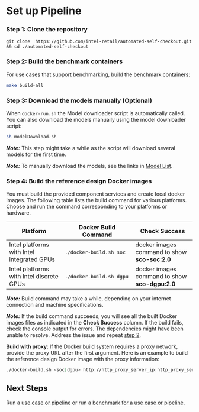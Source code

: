 # Set up Pipeline

### Step 1: Clone the repository

```
git clone  https://github.com/intel-retail/automated-self-checkout.git && cd ./automated-self-checkout
```

### Step 2: Build the benchmark containers

For use cases that support benchmarking, build the benchmark containers:

```bash
make build-all
```

### Step 3: Download the models manually (Optional)

When `docker-run.sh` the Model downloader script is automatically called. You can also download the models manually using the model downloader script:

```bash
sh modelDownload.sh
```

**_Note:_**  This step might take a while as the script will download several models for the first time.

**_Note:_**  To manually download the models, see the links in [Model List](../configs/models/2022/models.list.yml).

### Step 4: Build the reference design Docker images

You must build the provided component services and create local docker images. The following table lists the build command for various platforms. Choose and run the command corresponding to your platforms or hardware.

| Platform                                   | Docker Build Command              | Check Success                                     |  
| ------------------------------------------ | ----------------------------------|---------------------------------------------------|
| Intel platforms with Intel integrated GPUs | <pre>./docker-build.sh soc</pre>  | docker images command to show <b>sco-soc:2.0</b>  |
| Intel platforms with Intel discrete GPUs   | <pre>./docker-build.sh dgpu</pre> | docker images command to show <b>sco-dgpu:2.0</b> |

**_Note:_** Build command may take a while, depending on your internet connection and machine specifications.

**_Note:_** If the build command succeeds, you will see all the built Docker images files as indicated in the **Check Success** column. If the build fails, check the console output for errors. The dependencies might have been unable to resolve. Address the issue and repeat [step 2](/pipelinesetup.md#step-2).

**Build with proxy**: If the Docker build system requires a proxy network, provide the proxy URL after the first argument. Here is an example to build the reference design Docker image with the proxy information:

```bash
./docker-build.sh <soc|dgpu> http://http_proxy_server_ip:http_proxy_server_port http(s)://https_proxy_server_ip:https_proxy_server_port
```

## Next Steps

Run a [use case or pipeline](./pipelinerun.md) or run a [benchmark for a use case or pipeline](./pipelinebenchmarking.md).
